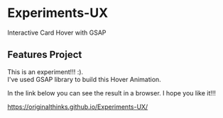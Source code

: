 # Experiments-UX
Interactive Card Hover with GSAP

## Features Project
This is an experiment!!! :).  
I've used GSAP library to build this Hover Animation.

In the link below you can see the result in a browser. I hope you like it!!!  

https://originalthinks.github.io/Experiments-UX/
